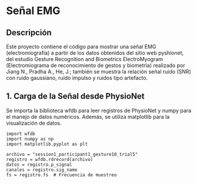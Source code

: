 # Señal EMG

## Descripción 
Este proyecto contiene el código para mostrar una señal EMG (electromiografía) a partir de los datos obtenidos del sitio web pyshionet, del estudio Gesture Recognition and Biometrics ElectroMyogram (Electromiograma de reconocimiento de gestos y biometría) realizado por Jiang N., Pradha A., He, J.; también se muestra la relación señal ruido (SNR) con ruido gaussiano, ruido impulso y ruidos tipo artefacto.  

## 1. Carga de la Señal desde PhysioNet

Se importa la biblioteca wfdb para leer registros de PhysioNet y numpy para el manejo de datos numéricos. Además, se utiliza matplotlib para la visualización de datos.
``` pitón
import wfdb
import numpy as np
import matplotlib.pyplot as plt

archivo = "session1_participant1_gesture10_trial5"
registro = wfdb.rdrecord(archivo)
datos = registro.p_signal
canales = registro.sig_name
fs = registro.fs  # Frecuencia de muestreo
```



